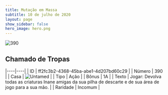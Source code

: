 ```yaml
---
title: Mutação em Massa
subtitle: 10 de julho de 2020
layout: page
show_sidebar: false
hero_image: hero.png
---
```


![390](https://cdn.keyforgegame.com/media/card_front/pt/479_390_WP75XF628MRC_pt.png)

## Chamado de Tropas

|----|----|
| ID | ff2fc3b2-4368-45ba-abe1-4d207bd60c29 |
| Número | 390 |
| Casa | ![Untamed](https://archonarcana.com/images/thumb/b/bd/Untamed.png/22px-Untamed.png "Indomados") |
| Tipo | Ação |
| Bônus | 1A |
| Texto | Jogar: Devolva todas as criaturas Inane amigas da sua pilha de descarte e de sua área de jogo para a sua mão. |
| Raridade | Incomum |
